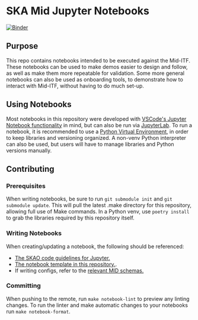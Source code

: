 # SKA Mid Jupyter Notebooks

[![Binder](https://k8s.miditf.internal.skao.int/binderhub/badge_logo.svg)](https://k8s.miditf.internal.skao.int/binderhub/v2/gl/ska-telescope%2Fska-mid-jupyter-notebooks/main)

## Purpose

This repo contains notebooks intended to be executed against the Mid-ITF. These notebooks can be used to make demos easier to design and follow, as well as make them more repeatable for validation. Some more general notebooks can also be used as onboarding tools, to demonstrate how to interact with Mid-ITF, without having to do much set-up.

## Using Notebooks

Most notebooks in this repository were developed with [VSCode's Jupyter Notebook functionality](https://code.visualstudio.com/docs/datascience/jupyter-notebooks) in mind, but can also be run via [JupyterLab](https://github.com/jupyterlab/jupyterlab-desktop). To run a notebook, it is recommended to use a [Python Virtual Environment](https://docs.python.org/3/library/venv.html), in order to keep libraries and versioning organized. A non-venv Python interpreter can also be used, but users will have to manage libraries and Python versions manually. 

## Contributing

### Prerequisites

When writing notebooks, be sure to run `git submodule init` and `git submodule update`. This will pull the latest .make directory for this repository, allowing full use of Make commands. In a Python venv, use `poetry install` to grab the libraries required by this repository itself. 

### Writing Notebooks

When creating/updating a notebook, the following should be referenced: 
- [The SKAO code guidelines for Jupyter.](https://developer.skatelescope.org/en/latest/tools/codeguides/jupyter-notebook-codeguide.html)
- [The notebook template in this repository.](notebooks/template/notebook_template.ipynb).
- If writing configs, refer to the [relevant MID schemas.](https://developer.skao.int/projects/ska-telmodel/en/stable/schemas/midcbf/ska-mid-cbf.html)

### Committing  

When pushing to the remote, run `make notebook-lint` to preview any linting changes. To run the linter and make automatic changes to your notebooks run `make notebook-format`.

